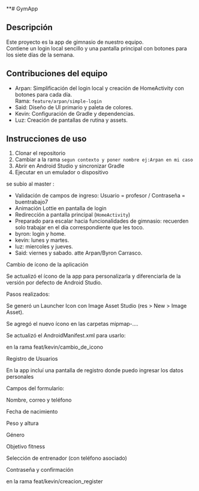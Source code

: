**# GymApp

Descripción
-----------
Este proyecto es la app de gimnasio de nuestro equipo.  
Contiene un login local sencillo y una pantalla principal con botones para los siete días de la semana.

Contribuciones del equipo
-------------------------
- Arpan: Simplificación del login local y creación de HomeActivity con botones para cada día.  
  Rama: `feature/arpan/simple-login`
- Said: Diseño de UI primario y paleta de colores.
- Kevin: Configuración de Gradle y dependencias.
- Luz: Creación de pantallas de rutina y assets.

Instrucciones de uso
--------------------
1. Clonar el repositorio
2. Cambiar a la rama `segun contexto y poner nombre ej:Arpan en mi caso`
3. Abrir en Android Studio y sincronizar Gradle
4. Ejecutar en un emulador o dispositivo


se subio al master :

- Validación de campos de ingreso: Usuario = profesor / Contraseña = buentrabajo7
- Animación Lottie en pantalla de login
- Redirección a pantalla principal (`HomeActivity`)
- Preparado para escalar hacia funcionalidades de gimnasio: recuerden solo trabajar en el dia
correspondiente que les toco.
- byron: login y home.
- kevin: lunes y martes.
- luz: miercoles y jueves.
- Said: viernes y sabado.
atte Arpan/Byron Carrasco.

Cambio de ícono de la aplicación

Se actualizó el ícono de la app para personalizarla y diferenciarla de la versión por defecto de Android Studio.

Pasos realizados:

Se generó un Launcher Icon con Image Asset Studio (res > New > Image Asset).

Se agregó el nuevo ícono en las carpetas mipmap-....

Se actualizó el AndroidManifest.xml para usarlo:

en la rama feat/kevin/cambio_de_icono

Registro de Usuarios

En la app incluí una pantalla de registro donde puedo ingresar los datos personales

Campos del formulario:

Nombre, correo y teléfono

Fecha de nacimiento

Peso y altura

Género

Objetivo fitness

Selección de entrenador (con teléfono asociado)

Contraseña y confirmación

en la rama feat/kevin/creacion_register